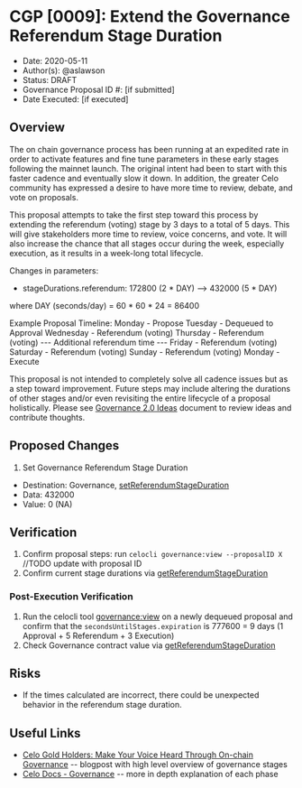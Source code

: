 # CGP [0009]: Extend the Governance Referendum Stage Duration 

- Date: 2020-05-11
- Author(s): @aslawson
- Status: DRAFT
- Governance Proposal ID #: [if submitted]
- Date Executed: [if executed]

## Overview

The on chain governance process has been running at an expedited rate in order to activate features and fine tune parameters in these early stages following the mainnet launch.  The original intent had been to start with this faster cadence and eventually slow it down.  In addition, the greater Celo community has expressed a desire to have more time to review, debate, and vote on proposals.

This proposal attempts to take the first step toward this process by extending the referendum (voting) stage by 3 days to a total of 5 days.  This will give stakeholders more time to review, voice concerns, and vote.  It will also increase the chance that all stages occur during the week, especially execution, as it results in a week-long total lifecycle. 

Changes in parameters:

- stageDurations.referendum: 172800 (2 * DAY) --> 432000 (5 * DAY)

where DAY (seconds/day) = 60 * 60 * 24 = 86400

Example Proposal Timeline:
Monday - Propose
Tuesday - Dequeued to Approval
Wednesday - Referendum (voting)
Thursday - Referendum (voting)
--- Additional referendum time ---
Friday - Referendum (voting)
Saturday - Referendum (voting)
Sunday - Referendum (voting)
Monday - Execute

This proposal is not intended to completely solve all cadence issues but as a step toward improvement.  Future steps may include altering the durations of other stages and/or even revisiting the entire lifecycle of a proposal holistically.  Please see [Governance 2.0 Ideas](https://docs.google.com/document/d/1_aLO9xnO6ho02BuFGTReuNsDWMEhDS4Omsc48CiN4O8/edit?usp=sharing) document to review ideas and contribute thoughts.

## Proposed Changes

1. Set Governance Referendum Stage Duration
  - Destination: Governance, [setReferendumStageDuration](https://github.com/celo-org/celo-monorepo/blob/de09a44f5ea2c2116506a6b3d05dcaaef92d4fad/packages/protocol/contracts/governance/Governance.sol#L308)
  - Data: 432000
  - Value: 0 (NA)

## Verification

1. Confirm proposal steps: run `celocli governance:view --proposalID X` //TODO update with proposal ID
2. Confirm current stage durations via [getReferendumStageDuration](https://github.com/celo-org/celo-monorepo/blob/de09a44f5ea2c2116506a6b3d05dcaaef92d4fad/packages/protocol/contracts/governance/Governance.sol#L7785)

### Post-Execution Verification

1. Run the celocli tool [governance:view](https://docs.celo.org/command-line-interface/governance#view) on a newly dequeued proposal and confirm that the `secondsUntilStages.expiration` is 777600 = 9 days (1 Approval + 5 Referendum + 3 Execution)
2. Check Governance contract value via [getReferendumStageDuration](https://github.com/celo-org/celo-monorepo/blob/de09a44f5ea2c2116506a6b3d05dcaaef92d4fad/packages/protocol/contracts/governance/Governance.sol#L7785)

## Risks

- If the times calculated are incorrect, there could be unexpected behavior in the referendum stage duration.

## Useful Links

* [Celo Gold Holders: Make Your Voice Heard Through On-chain Governance](https://medium.com/celoorg/celo-gold-holders-make-your-voice-heard-through-on-chain-governance-96cb5a1e8b90) -- blogpost with high level overview of governance stages
* [Celo Docs - Governance](https://docs.celo.org/celo-codebase/protocol/governance) -- more in depth explanation of each phase

